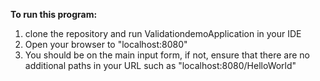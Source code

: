 <strong>To run this program:</strong>

1. clone the repository and run ValidationdemoApplication in your IDE
2. Open your browser to "localhost:8080"
3. You should be on the main input form, if not, ensure that there are no additional paths in your URL such as "localhost:8080/HelloWorld"
